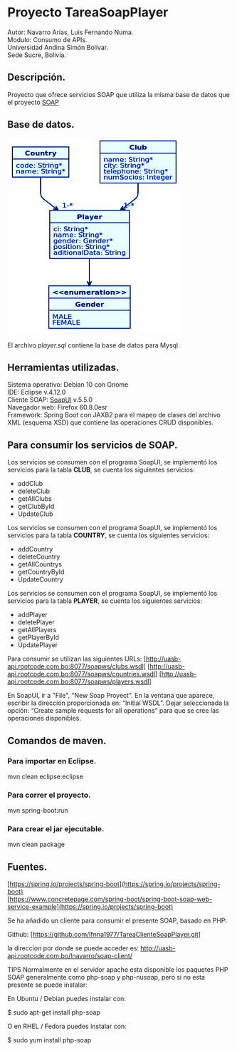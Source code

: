 # Proyecto TareaSoapPlayer

Autor: Navarro Arias, Luis Fernando Numa.  
Modulo: Consumo de APIs.  
Universidad Andina Simón Bolivar.  
Sede Sucre, Bolivia.  

## Descripción.
Proyecto que ofrece servicios SOAP que utiliza la misma base de datos que el proyecto [SOAP](https://github.com/lfnna1977/TareaSoapPlayer.git)


## Base de datos.

![Servicios](player-jdl.png)

El archivo *player.sql* contiene la base de datos para Mysql.

## Herramientas utilizadas.
Sistema operativo: Debian 10 con Gnome  
IDE: Eclipse v.4.12.0  
Cliente SOAP: [SoapUI](https://www.soapui.org/) v.5.5.0   
Navegador web: Firefox 60.8.0esr  
Framework: Spring Boot con JAXB2 para el mapeo de clases del archivo XML (esquema XSD) que contiene las operaciones CRUD disponibles.  

## Para consumir los servicios de SOAP.

Los servicios se consumen con el programa SoapUI, se implementó los servicios para la tabla **CLUB**, se cuenta los siguientes servicios:

* addClub
* deleteClub
* getAllClubs
* getClubById
* UpdateClub

Los servicios se consumen con el programa SoapUI, se implementó los servicios para la tabla **COUNTRY**, se cuenta los siguientes servicios:

* addCountry
* deleteCountry
* getAllCountrys
* getCountryById
* UpdateCountry

Los servicios se consumen con el programa SoapUI, se implementó los servicios para la tabla **PLAYER**, se cuenta los siguientes servicios:

* addPlayer
* deletePlayer
* getAllPlayers
* getPlayerById
* UpdatePlayer

Para consumir se utilizan las siguientes URLs:
[http://uasb-api.rootcode.com.bo:8077/soapws/clubs.wsdl]
[http://uasb-api.rootcode.com.bo:8077/soapws/countries.wsdl]
[http://uasb-api.rootcode.com.bo:8077/soapws/players.wsdl]


En SoapUI, ir a "File", "New Soap Proyect". 
En la ventana que aparece, escribir la dirección proporcionada en: “Initial WSDL”. 
Dejar seleccionada la opción: “Create sample requests for all operations” para que se cree las operaciones disponibles.


## Comandos de maven.

### Para importar en Eclipse.
mvn clean eclipse:eclipse  

### Para correr el proyecto.
mvn spring-boot:run  

### Para crear el jar ejecutable.
mvn clean package  

## Fuentes.
[https://spring.io/projects/spring-boot](https://spring.io/projects/spring-boot)  
[https://www.concretepage.com/spring-boot/spring-boot-soap-web-service-example](https://spring.io/projects/spring-boot)

Se ha añadido un cliente para consumir el presente SOAP, basado en PHP:

Github:
[https://github.com/lfnna1977/TareaClienteSoapPlayer.git]

la direccion por donde se puede acceder es:
http://uasb-api.rootcode.com.bo/lnavarro/soap-client/

TIPS
Normalmente en el servidor apache esta disponible los paquetes PHP SOAP generalmente como php-soap y php-nusoap, pero si no esta presente se puede instalar:

En Ubuntu / Debian puedes instalar con:

$ sudo apt-get install php-soap

O en RHEL / Fedora puedes instalar con:

$ sudo yum install php-soap
